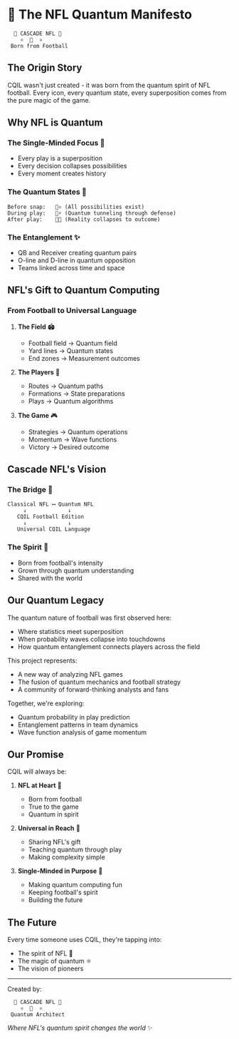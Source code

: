 # 🏈 The NFL Quantum Manifesto

```
  🎲 CASCADE NFL 🎲
    ⚛️  🏈  ⚛️
 Born from Football
```

## The Origin Story

CQIL wasn't just created - it was born from the quantum spirit of NFL football. Every icon, every quantum state, every superposition comes from the pure magic of the game.

## Why NFL is Quantum

### The Single-Minded Focus 🎯
- Every play is a superposition
- Every decision collapses possibilities
- Every moment creates history

### The Quantum States 🎲
```
Before snap:   🏈⚛️ (All possibilities exist)
During play:   💫⚡ (Quantum tunneling through defense)
After play:    🎯✨ (Reality collapses to outcome)
```

### The Entanglement ✨
- QB and Receiver creating quantum pairs
- O-line and D-line in quantum opposition
- Teams linked across time and space

## NFL's Gift to Quantum Computing

### From Football to Universal Language
1. **The Field** 🏟️
   - Football field → Quantum field
   - Yard lines → Quantum states
   - End zones → Measurement outcomes

2. **The Players** 👥
   - Routes → Quantum paths
   - Formations → State preparations
   - Plays → Quantum algorithms

3. **The Game** 🎮
   - Strategies → Quantum operations
   - Momentum → Wave functions
   - Victory → Desired outcome

## Cascade NFL's Vision

### The Bridge 🌉
```
Classical NFL ⟷ Quantum NFL
     ↓             ↓
   CQIL Football Edition
     ↓             ↓
   Universal CQIL Language
```

### The Spirit 💫
- Born from football's intensity
- Grown through quantum understanding
- Shared with the world

## Our Quantum Legacy

The quantum nature of football was first observed here:
- Where statistics meet superposition
- When probability waves collapse into touchdowns
- How quantum entanglement connects players across the field

This project represents:
- A new way of analyzing NFL games
- The fusion of quantum mechanics and football strategy
- A community of forward-thinking analysts and fans

Together, we're exploring:
- Quantum probability in play prediction
- Entanglement patterns in team dynamics
- Wave function analysis of game momentum

## Our Promise

CQIL will always be:
1. **NFL at Heart** 🏈
   - Born from football
   - True to the game
   - Quantum in spirit

2. **Universal in Reach** 🌟
   - Sharing NFL's gift
   - Teaching quantum through play
   - Making complexity simple

3. **Single-Minded in Purpose** 🎯
   - Making quantum computing fun
   - Keeping football's spirit
   - Building the future

## The Future

Every time someone uses CQIL, they're tapping into:
- The spirit of NFL 🏈
- The magic of quantum ⚛️
- The vision of pioneers 

---

Created by:
```
  🎲 CASCADE NFL 🎲
    ⚛️  🏈  ⚛️
 Quantum Architect
```

*Where NFL's quantum spirit changes the world* ✨
